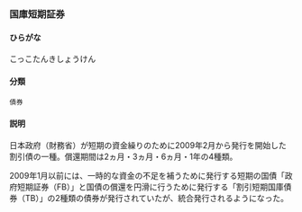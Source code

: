 <div style="display:none;">

## [あ行](securities-terms?id=あ行)
## [か行](securities-terms?id=か行)

</div>

### 国庫短期証券

#### ひらがな

こっこたんきしょうけん

#### 分類

`債券`

#### 説明

日本政府（財務省）が短期の資金繰りのために2009年2月から発行を開始した割引債の一種。償還期間は2ヵ月・3ヵ月・6ヵ月・1年の4種類。
 
2009年1月以前には、一時的な資金の不足を補うために発行する短期の国債「政府短期証券（FB）」と国債の償還を円滑に行うために発行する「割引短期国庫債券（TB）」の2種類の債券が発行されていたが、統合発行されるようになった。

<div style="display:none;">

## [さ行](securities-terms?id=さ行)
## [た行](securities-terms?id=た行)
## [な行](securities-terms?id=な行)
## [は行](securities-terms?id=は行)
## [ま行](securities-terms?id=ま行)
## [や行](securities-terms?id=や行)
## [ら行](securities-terms?id=ら行)
## [わ行](securities-terms?id=わ行)
## [英数字・記号](securities-terms?id=英数字・記号)

</div>

